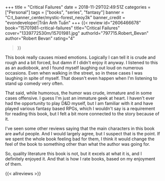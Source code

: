 +++
title = "Critical Failures"
date = 2018-11-29T02:49:51Z
categories = ["Personal"]
tags = ["books", "series", "fantasy"]
banner = "C:t_banner_center/mystic-forest_neoy3k"
banner_credit = "evondeveloper|Trần Anh Tuấn"
+++
{{< review
  id="2606466678"
  book="15701981-critical-failures"
  title="Critical Failures"
  cover="1339772530m/15701981.jpg"
  authorId="797715.Robert_Bevan"
  author="Robert Bevan"
  rating="4"
>}}

This book really causes mixed emotions. Logically I can tell it is crude and rough and a bit forced, but damn if I didn't enjoy it anyway. I listened to this as an audiobook, and I found myself laughing out loud on numerous occasions. Even when walking in the street, so in these cases I was laughing in spite of myself. That doesn't even happen when I'm listening to stand up comedy very often.

That said, while humorous, the humor was crude, immature and in some cases offensive. I guess I'm just an immature geek at heart. I haven't ever had the opportunity to play D&D myself, but I am familiar with it and have played various fantasy based RPGs, which I wouldn't say is a requirement for reading this book, but I felt a bit more connected to the story because of it.

I've seen some other reviews saying that the main characters in this book are awful people. And I would largely agree, but I suspect that is the point. If we spent the whole book feeling bad for them, I think it would change the feel of the book to something other than what the author was going for.

So, quality literature this book is not, but it excels at what it is, and I definitely enjoyed it. And that is how I rate books, based on my enjoyment of them.

{{< allreviews >}}
